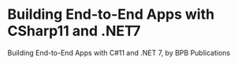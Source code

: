 # Building End-to-End Apps with CSharp11 and .NET7
 Building End-to-End Apps with C#11 and .NET 7, by BPB Publications
